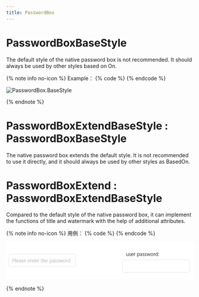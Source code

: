 ```yaml
---
title: PasswordBox
---
```


# PasswordBoxBaseStyle

The default style of the native password box is not recommended. It should always be used by other styles based on On.

{% note info no-icon %}
Example：
{% code %}
    <PasswordBox PasswordChar="*" VerticalAlignment="Center" Width="120"></PasswordBox>
{% endcode %}

![PasswordBox.BaseStyle](https://raw.githubusercontent.com/HandyOrg/HandyOrgResource/master/HandyControl/Doc/native_controls/PasswordBox.BaseStyle.png)

{% endnote %}

# PasswordBoxExtendBaseStyle : PasswordBoxBaseStyle

The native password box extends the default style. It is not recommended to use it directly, and it should always be used by other styles as BasedOn.

# PasswordBoxExtend : PasswordBoxExtendBaseStyle

Compared to the default style of the native password box, it can implement the functions of title and watermark with the help of additional attributes.

{% note info no-icon %}
用例：
{% code %}
    <!--In order to display the watermark in the normal password input text box, you need to set PasswordBoxAttach.PasswordLength="0"-->
    <PasswordBox Style="{DynamicResource PasswordBoxExtend}" PasswordChar="*" 
                 hc:PasswordBoxAttach.PasswordLength="0"
                 hc:InfoElement.Placeholder="Please enter the password" 
                 VerticalAlignment="Center"
                 Width="120"></PasswordBox>
    <PasswordBox Style="{DynamicResource PasswordBoxExtend}" PasswordChar="*" 
                 hc:TitleElement.Title="user password:"
                 hc:TitleElement.TitleAlignment="Top"
                 VerticalAlignment="Center"
                 Width="120"></PasswordBox>
{% endcode %}

![PasswordBox.ExtendStyle](https://raw.githubusercontent.com/HandyOrg/HandyOrgResource/master/HandyControl/Doc/native_controls/PasswordBox.ExtendStyle.png)

{% endnote %}